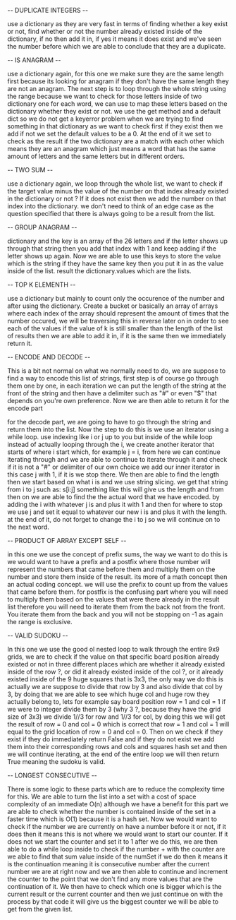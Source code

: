 -- DUPLICATE INTEGERS --

use a dictionary as they are very fast in terms of finding whether a key exist or not, find whether or not the number already existed inside of the dictionary, if no then add it in, if yes it means it does exist and we've seen the number before which we are able to conclude that they are a duplicate.

-- IS ANAGRAM --

use a dictionary again, for this one we make sure they are the same length first because its looking for anagram if they don't have the same length they are not an anagram. The next step is to loop through the whole string using the range because we want to check for those letters inside of two dictionary one for each word, we can use to map these letters based on the dictionary whether they exist or not. we use the get method and a default dict so we do not get a keyerror problem when we are trying to find something in that dictionary as we want to check first if they exist then we add if not we set the default values to be a 0. At the end of it we set to check as the result if the two dictionary are a match with each other which means they are an anagram which just means a word that has the same amount of letters and the same letters but in different orders.

-- TWO SUM -- 

use a dictionary again, we loop through the whole list, we want to check if the target value minus the value of the number on that index already existed in the dictionary or not ? If it does not exist then we add the number on that index into the dictionary. we don't need to think of an edge case as the question specified that there is always going to be a result from the list.

-- GROUP ANAGRAM --

dictionary and the key is an array of the 26 letters and if the letter shows up through that string then you add that index with 1 and keep adding if the letter shows up again. Now we are able to use this keys to store the value which is the string if they have the same key then you put it in as the value inside of the list. result the dictionary.values which are the lists.

-- TOP K ELEMENTH --

use a dictionary but mainly to count only the occurence of the number and after using the dictionary. Create a bucket or basically an array of arrays where each index of the array should represent the amount of times that the number occured, we will be traversing this in reverse later on in order to see each of the values if the value of k is still smaller than the length of the list of results then we are able to add it in, if it is the same then we immediately return it.

-- ENCODE AND DECODE -- 

This is a bit not normal on what we normally need to do, we are suppose to find a way to encode this list of strings, first step is of course go through them one by one, in each iteration we can put the length of the string at the front of the string and then have a delimiter such as "#" or even "$" that depends on you're own preference. Now we are then able to return it for the encode part

for the decode part, we are going to have to go through the string and return them into the list. Now the step to do this is we use an iterator using a while loop. use indexing like i or j up to you but inside of the while loop instead of actually looping through the i, we create another iterator that starts of where i start which, for example j = i, from here we can continue iterating through and we are able to continue to iterate through it and check if it is not a "#" or delimiter of our own choice we add our inner iterator in this case j with 1, if it is we stop there. We then are able to find the length then we start based on what i is and we use string slicing. we get that string from i to j such as: s[i:j] something like this will give us the length and from then on we are able to find the the actual word that we have encoded. by adding the i with whatever j is and plus it with 1 and then for where to stop we use j and set it equal to whatever our new i is and plus it with the length. at the end of it, do not forget to change the i to j so we will continue on to the next word.

-- PRODUCT OF ARRAY EXCEPT SELF -- 

in this one we use the concept of prefix sums, the way we want to do this is we would want to have a prefix and a postfix where those number will represent the numbers that came before them and multiply them on the number and store them inside of the result. its more of a math concept then an actual coding concept. we will use the prefix to count up from the values that came before them. for postfix is the confusing part where you will need to multiply them based on the values that were there already in the result list therefore you will need to iterate them from the back not from the front. You iterate them from the back and you will not be stopping on -1 as again the range is exclusive. 

-- VALID SUDOKU -- 

In this one we use the good ol nested loop to walk through the entire 9x9 grids, we are to check if the value on that specific board position already existed or not in three different places which are whether it already existed inside of the row ?, or did it already existed inside of the col ?, or it already existed inside of the 9 huge squares that is 3x3, the only way we do this is actually we are suppose to divide that row by 3 and also divide that col by 3, by doing that we are able to see which huge col and huge row they actually belong to, lets for example say board position row = 1 and col = 1 if we were to integer divide them by 3 (why 3 ?, because they have the grid size of 3x3) we divide 1//3 for row and 1//3 for col, by doing this we will get the result of row = 0 and col = 0 which is correct that row = 1 and col = 1 will equal to the grid location of row = 0 and col = 0. Then on we check if they exist if they do immediately return False and if they do not exist we add them into their corresponding rows and cols and squares hash set and then we will continue iterating, at the end of the entire loop we will then return True meaning the sudoku is valid.

-- LONGEST CONSECUTIVE -- 

There is some logic to these parts which are to reduce the complexity time for this. We are able to turn the list into a set with a cost of space complexity of an immediate O(n) although we have a benefit for this part we are able to check whether the number is contained inside of the set in a faster time which is O(1) because it is a hash set. Now we would want to check if the number we are currently on have a number before it or not, if it does then it means this is not where we would want to start our counter. If it does not we start the counter and set it to 1 after we do this, we are then able to do a while loop inside to check if the number + with the counter are we able to find that sum value inside of the numSet if we do then it means it is the continuation meaning it is consecutive number after the current number we are at right now and we are then able to continue and increment the counter to the point that we don't find any more values that are the continuation of it. We then have to check which one is bigger which is the current result or the current counter and then we just continue on with the process by that code it will give us the biggest counter we will be able to get from the given list.
